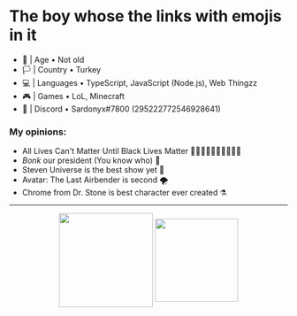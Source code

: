 # The boy whose the links with emojis in it
- 🎂 | Age • Not old
- 🏳️ | Country • Turkey
- 💻 | Languages • TypeScript, JavaScript (Node.js), Web Thingzz
- 🎮 | Games • LoL, Minecraft
- 📧 | Discord • Sardonyx#7800 (295222772546928641)

### My opinions:
- All Lives Can't Matter Until Black Lives Matter ✊🏻✊🏼✊🏽✊🏾✊🏿
- *Bonk* our president (You know who) 🔨
- Steven Universe is the best show yet 🌸
- Avatar: The Last Airbender is second 🌪
- Chrome from Dr. Stone is best character ever created ⚗ <br>
<hr>
<p align="center"><a href="https://github.com/anuraghazra/github-readme-stats"><img height="170px" align="center" src="https://github-readme-stats.vercel.app/api?username=sardonyx78&show_icons=true&theme=buefy&bg_color=fff0"></a>
<a href="https://github.com/anuraghazra/github-readme-stats"><img align="center" height="150px" src="https://github-readme-stats.vercel.app/api/top-langs/?username=sardonyx78&layout=compact&theme=buefy&bg_color=fff0"></a></p>
